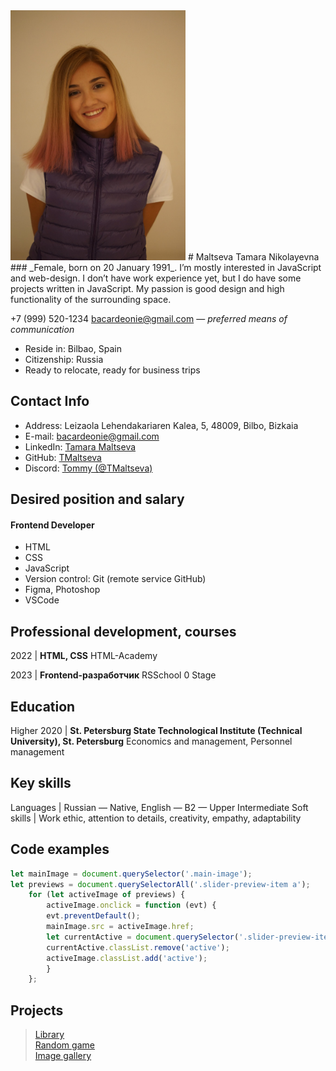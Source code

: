 <img src="/assets/img/Me.jpg" width="280" height="400">
# Maltseva Tamara Nikolayevna
### _Female, born on 20 January 1991_.
I’m mostly interested in JavaScript and web-design. I don’t have work experience yet, but I do have some projects written in JavaScript. My passion is good design and high functionality of the surrounding space.

+7 (999) 520-1234
bacardeonie@gmail.com — _preferred means of communication_

- Reside in: Bilbao, Spain
- Citizenship: Russia
- Ready to relocate, ready for business trips

## Contact Info

- Address: Leizaola Lehendakariaren Kalea, 5, 48009, Bilbo, Bizkaia
- E-mail: [bacardeonie@gmail.com](bacardeonie@gmail.com)
- LinkedIn: [Tamara Maltseva](www.linkedin.com/in/tamara-maltseva-364292179)
- GitHub: [TMaltseva](https://github.com/TMaltseva)
- Discord: [Tommy (@TMaltseva)]()

## Desired position and salary

#### Frontend Developer
- HTML
- CSS
- JavaScript 
- Version control: Git (remote service GitHub)
- Figma, Photoshop
- VSCode

## Professional development, courses


2022    | **HTML, CSS**
HTML-Academy

2023    | **Frontend-разработчик**
RSSchool 0 Stage


## Education

Higher
2020   | **St. Petersburg State Technological Institute (Technical University), St. Petersburg**
Economics and management, Personnel management

## Key skills

Languages  | Russian — Native, English — B2 — Upper Intermediate
Soft skills  | Work ethic, attention to details, creativity, empathy, adaptability

## Code examples

```javascript
let mainImage = document.querySelector('.main-image');
let previews = document.querySelectorAll('.slider-preview-item a');
    for (let activeImage of previews) {
        activeImage.onclick = function (evt) {
        evt.preventDefault();
        mainImage.src = activeImage.href;
        let currentActive = document.querySelector('.slider-preview-item .active');
        currentActive.classList.remove('active');
        activeImage.classList.add('active');
        }
    };
```
## Projects


> [Library](https://rolling-scopes-school.github.io/tmaltseva-JSFEPRESCHOOL2023Q2/library)<br>
> [Random game](https://rolling-scopes-school.github.io/tmaltseva-JSFEPRESCHOOL2023Q2/random-game/)<br>
> [Image gallery](https://rolling-scopes-school.github.io/tmaltseva-JSFEPRESCHOOL2023Q2/image-gallery/)
